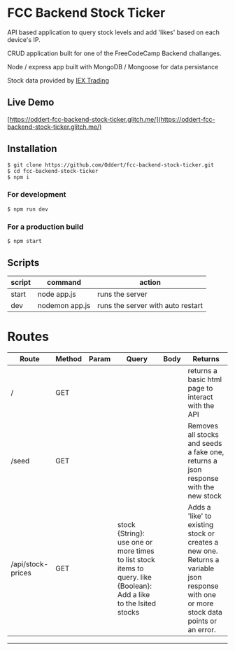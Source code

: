 # FCC Backend Stock Ticker

API based application to query stock levels and add 'likes' based on each device's IP.

CRUD application built for one of the FreeCodeCamp Backend challanges.

Node / express app built with MongoDB / Mongoose for data persistance

Stock data provided by [IEX Trading](https://iextrading.com/)

## Live Demo
[https://oddert-fcc-backend-stock-ticker.glitch.me/](https://oddert-fcc-backend-stock-ticker.glitch.me/)

## Installation
```
$ git clone https://github.com/Oddert/fcc-backend-stock-ticker.git
$ cd fcc-backend-stock-ticker
$ npm i
```
### For development
```
$ npm run dev
```
### For a production build
```
$ npm start
```

## Scripts
| script | command                                        | action
|--------|------------------------------------------------|------------------------------------------------|
| start  | node app.js                                    | runs the server                                |
| dev | nodemon app.js                                 | runs the server with auto restart              |

# Routes
| Route  | Method | Param | Query | Body | Returns
|--------|--------|-------|-------|------|---------|
| /  | GET | | | | returns a basic html page to interact with the API |
| /seed | GET |  |  |  | Removes all stocks and seeds a fake one, returns a json response with the new stock
| /api/stock-prices | GET |  | stock {String}: use one or more times to list stock items to query. like {Boolean}: Add a like to the lsited stocks |  | Adds a 'like' to existing stock or creates a new one. Returns a variable json response with one or more stock data points or an error.
---
